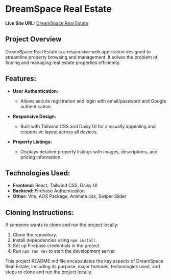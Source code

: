 # DreamSpace Real Estate

**Live Site URL:** [DreamSpace Real Estate](https://dreamspace-1f58d.web.app/)

## Project Overview

DreamSpace Real Estate is a responsive web application designed to streamline property browsing and management. It solves the problem of finding and managing real estate properties efficiently.

## Features:

- **User Authentication:**
  - Allows secure registration and login with email/password and Google authentication.
  
- **Responsive Design:**
  - Built with Tailwind CSS and Daisy UI for a visually appealing and responsive layout across all devices.
  
- **Property Listings:**
  - Displays detailed property listings with images, descriptions, and pricing information.
  
## Technologies Used:

- **Frontend:** React, Tailwind CSS, Daisy UI
- **Backend:** Firebase Authentication
- **Other:** Vite, AOS Package, Animate.css, Swiper Slider

## Cloning Instructions:

If someone wants to clone and run the project locally:

1. Clone the repository.
2. Install dependencies using `npm install`.
3. Set up Firebase credentials in the project.
4. Run `npm run dev` to start the development server.

This project README.md file encapsulates the key aspects of DreamSpace Real Estate, including its purpose, major features, technologies used, and steps to clone and run the project locally.
